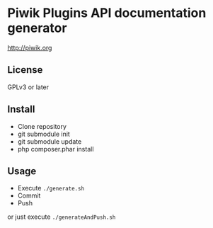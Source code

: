 Piwik Plugins API documentation generator
=======================

http://piwik.org

## License

GPLv3 or later

## Install

 * Clone repository
 * git submodule init
 * git submodule update
 * php composer.phar install

## Usage

 * Execute `./generate.sh`
 * Commit
 * Push

or just execute `./generateAndPush.sh`